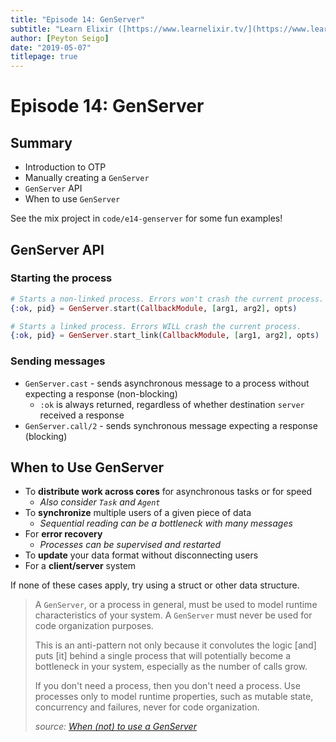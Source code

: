 ```yaml
---
title: "Episode 14: GenServer"
subtitle: "Learn Elixir ([https://www.learnelixir.tv/](https://www.learnelixir.tv/))"
author: [Peyton Seigo]
date: "2019-05-07"
titlepage: true
---
```


# Episode 14: GenServer

## Summary

- Introduction to OTP
- Manually creating a `GenServer`
- `GenServer` API
- When to use `GenServer`

See the mix project in `code/e14-genserver` for some fun examples!

## GenServer API

### Starting the process

```elixir
# Starts a non-linked process. Errors won't crash the current process.
{:ok, pid} = GenServer.start(CallbackModule, [arg1, arg2], opts)

# Starts a linked process. Errors WILL crash the current process.
{:ok, pid} = GenServer.start_link(CallbackModule, [arg1, arg2], opts)
```

### Sending messages

- `GenServer.cast` - sends asynchronous message to a process without expecting a response (non-blocking)
  - `:ok` is always returned, regardless of whether destination `server` received a response
- `GenServer.call/2` - sends synchronous message expecting a response (blocking)

## When to Use GenServer

- To **distribute work across cores** for asynchronous tasks or for speed
  - _Also consider `Task` and `Agent`_
- To **synchronize** multiple users of a given piece of data
  - _Sequential reading can be a bottleneck with many messages_
- For **error recovery**
  - _Processes can be supervised and restarted_
- To **update** your data format without disconnecting users
- For a **client/server** system

If none of these cases apply, try using a struct or other data structure.

> A `GenServer`, or a process in general, must be used to model runtime characteristics of your system. A `GenServer` must never be used for code organization purposes.
>
> This is an anti-pattern not only because it convolutes the logic [and] puts [it] behind a single process that will potentially become a bottleneck in your system, especially as the number of calls grow.
>
> If you don't need a process, then you don't need a process. Use processes only to model runtime properties, such as mutable state, concurrency and failures, never for code organization.
>
> _source: [When (not) to use a GenServer](https://hexdocs.pm/elixir/GenServer.html#module-when-not-to-use-a-genserver)_
